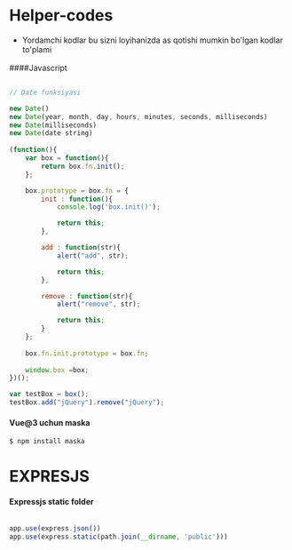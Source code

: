 
# Helper-codes


- Yordamchi kodlar bu sizni loyihanizda as qotishi mumkin bo'lgan kodlar to'plami



####Javascript　

```javascript

// Date funksiyasi

new Date()
new Date(year, month, day, hours, minutes, seconds, milliseconds)      // new Date(2018, 11, 24, 10, 33, 30, 0);
new Date(milliseconds)
new Date(date string)
 
(function(){
    var box = function(){
        return box.fn.init();
    };

    box.prototype = box.fn = {
        init : function(){
            console.log('box.init()');

			return this;
        },

		add : function(str){
			alert("add", str);

			return this;
		},

		remove : function(str){
			alert("remove", str);

			return this;
		}
    };
    
    box.fn.init.prototype = box.fn;
    
    window.box =box;
})();

var testBox = box();
testBox.add("jQuery").remove("jQuery");
```


#### Vue@3 uchun maska 

`$ npm install maska`

EXPRESJS 
========
#### Expressjs static folder
```javascript 

app.use(express.json())
app.use(express.static(path.join(__dirname, 'public')))

```

